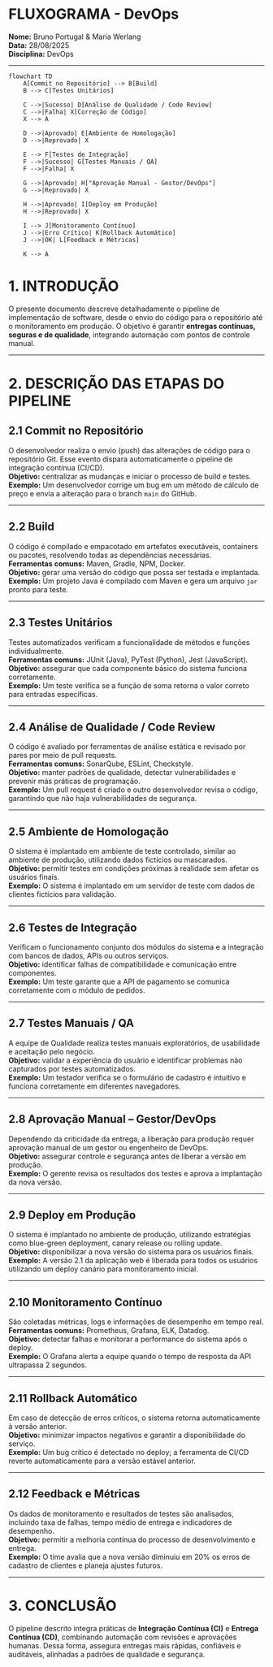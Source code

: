 # FLUXOGRAMA - DevOps

**Nome:** Bruno Portugal & Maria Werlang  
**Data:** 28/08/2025  
**Disciplina:** DevOps 

---

```mermaid
flowchart TD
    A[Commit no Repositório] --> B[Build]
    B --> C[Testes Unitários]
    
    C -->|Sucesso| D[Análise de Qualidade / Code Review]
    C -->|Falha| X[Correção de Código]
    X --> A

    D -->|Aprovado| E[Ambiente de Homologação]
    D -->|Reprovado| X

    E --> F[Testes de Integração]
    F -->|Sucesso| G[Testes Manuais / QA]
    F -->|Falha| X

    G -->|Aprovado| H["Aprovação Manual - Gestor/DevOps"]
    G -->|Reprovado| X

    H -->|Aprovado| I[Deploy em Produção]
    H -->|Reprovado| X

    I --> J[Monitoramento Contínuo]
    J -->|Erro Crítico| K[Rollback Automático]
    J -->|OK| L[Feedback e Métricas]
    
    K --> A
```


# 1. INTRODUÇÃO

O presente documento descreve detalhadamente o pipeline de implementação de software, desde o envio do código para o repositório até o monitoramento em produção. O objetivo é garantir **entregas contínuas, seguras e de qualidade**, integrando automação com pontos de controle manual.

---

# 2. DESCRIÇÃO DAS ETAPAS DO PIPELINE

## 2.1 Commit no Repositório
O desenvolvedor realiza o envio (push) das alterações de código para o repositório Git. Esse evento dispara automaticamente o pipeline de integração contínua (CI/CD).  
**Objetivo:** centralizar as mudanças e iniciar o processo de build e testes.  
**Exemplo:** Um desenvolvedor corrige um bug em um método de cálculo de preço e envia a alteração para o branch `main` do GitHub.

---

## 2.2 Build
O código é compilado e empacotado em artefatos executáveis, containers ou pacotes, resolvendo todas as dependências necessárias.  
**Ferramentas comuns:** Maven, Gradle, NPM, Docker.  
**Objetivo:** gerar uma versão do código que possa ser testada e implantada.  
**Exemplo:** Um projeto Java é compilado com Maven e gera um arquivo `jar` pronto para teste.

---

## 2.3 Testes Unitários
Testes automatizados verificam a funcionalidade de métodos e funções individualmente.  
**Ferramentas comuns:** JUnit (Java), PyTest (Python), Jest (JavaScript).  
**Objetivo:** assegurar que cada componente básico do sistema funciona corretamente.  
**Exemplo:** Um teste verifica se a função de soma retorna o valor correto para entradas específicas.

---

## 2.4 Análise de Qualidade / Code Review
O código é avaliado por ferramentas de análise estática e revisado por pares por meio de pull requests.  
**Ferramentas comuns:** SonarQube, ESLint, Checkstyle.  
**Objetivo:** manter padrões de qualidade, detectar vulnerabilidades e prevenir más práticas de programação.  
**Exemplo:** Um pull request é criado e outro desenvolvedor revisa o código, garantindo que não haja vulnerabilidades de segurança.

---

## 2.5 Ambiente de Homologação
O sistema é implantado em ambiente de teste controlado, similar ao ambiente de produção, utilizando dados fictícios ou mascarados.  
**Objetivo:** permitir testes em condições próximas à realidade sem afetar os usuários finais.  
**Exemplo:** O sistema é implantado em um servidor de teste com dados de clientes fictícios para validação.

---

## 2.6 Testes de Integração
Verificam o funcionamento conjunto dos módulos do sistema e a integração com bancos de dados, APIs ou outros serviços.  
**Objetivo:** identificar falhas de compatibilidade e comunicação entre componentes.  
**Exemplo:** Um teste garante que a API de pagamento se comunica corretamente com o módulo de pedidos.

---

## 2.7 Testes Manuais / QA
A equipe de Qualidade realiza testes manuais exploratórios, de usabilidade e aceitação pelo negócio.  
**Objetivo:** validar a experiência do usuário e identificar problemas não capturados por testes automatizados.  
**Exemplo:** Um testador verifica se o formulário de cadastro é intuitivo e funciona corretamente em diferentes navegadores.

---

## 2.8 Aprovação Manual – Gestor/DevOps
Dependendo da criticidade da entrega, a liberação para produção requer aprovação manual de um gestor ou engenheiro de DevOps.  
**Objetivo:** assegurar controle e segurança antes de liberar a versão em produção.  
**Exemplo:** O gerente revisa os resultados dos testes e aprova a implantação da nova versão.

---

## 2.9 Deploy em Produção
O sistema é implantado no ambiente de produção, utilizando estratégias como blue-green deployment, canary release ou rolling update.  
**Objetivo:** disponibilizar a nova versão do sistema para os usuários finais.  
**Exemplo:** A versão 2.1 da aplicação web é liberada para todos os usuários utilizando um deploy canário para monitoramento inicial.

---

## 2.10 Monitoramento Contínuo
São coletadas métricas, logs e informações de desempenho em tempo real.  
**Ferramentas comuns:** Prometheus, Grafana, ELK, Datadog.  
**Objetivo:** detectar falhas e monitorar a performance do sistema após o deploy.  
**Exemplo:** O Grafana alerta a equipe quando o tempo de resposta da API ultrapassa 2 segundos.

---

## 2.11 Rollback Automático
Em caso de detecção de erros críticos, o sistema retorna automaticamente à versão anterior.  
**Objetivo:** minimizar impactos negativos e garantir a disponibilidade do serviço.  
**Exemplo:** Um bug crítico é detectado no deploy; a ferramenta de CI/CD reverte automaticamente para a versão estável anterior.

---

## 2.12 Feedback e Métricas
Os dados de monitoramento e resultados de testes são analisados, incluindo taxa de falhas, tempo médio de entrega e indicadores de desempenho.  
**Objetivo:** permitir a melhoria contínua do processo de desenvolvimento e entrega.  
**Exemplo:** O time avalia que a nova versão diminuiu em 20% os erros de cadastro de clientes e planeja ajustes futuros.

---

# 3. CONCLUSÃO

O pipeline descrito integra práticas de **Integração Contínua (CI)** e **Entrega Contínua (CD)**, combinando automação com revisões e aprovações humanas. Dessa forma, assegura entregas mais rápidas, confiáveis e auditáveis, alinhadas a padrões de qualidade e segurança.

